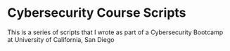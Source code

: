 # Cybersecurity Course Scripts

This is a series of scripts that I wrote as part of a Cybersecurity Bootcamp at University of California, San Diego
